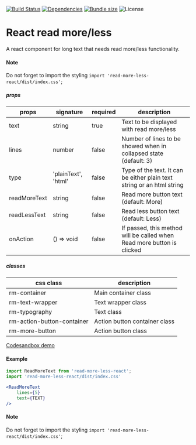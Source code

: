[![Build Status](https://img.shields.io/appveyor/build/g30elipse/react-read-more)](https://ci.appveyor.com/project/g30elipse/react-read-more)
[![Dependencies](https://img.shields.io/david/g30elipse/react-read-more)](https://david-dm.org/g30elipse/react-read-more)
[![Bundle size](https://img.shields.io/bundlephobia/minzip/read-more-less-react)](https://bundlephobia.com/result?p=read-more-less-react@1.1.0)
![License](https://img.shields.io/npm/l/read-more-less-react)


# React read more/less

A react component for long text that needs read more/less functionality.
#### Note
Do not forget to import the styling `import 'read-more-less-react/dist/index.css'`;



##### props
| props    | signature               | required       | description |
|------    | --------------         | ----           | ----------- |
| text | string | true           | Text to be displayed with read more/less |
| lines | number | false           | Number of lines to be showed when in collapsed state (default: 3) |
| type | 'plainText', 'html' | false           | Type of the text. It can be either plain text string or an html string |
| readMoreText | string | false           | Read more button text (default: More) |
| readLessText | string | false           | Read less button text (default: Less) |
| onAction    | () => void                  | false           | If passed, this method will be called when Read more button is clicked  |


##### classes
| css class | description |
|----- | ----- |
|rm-container | Main container class |
|rm-text-wrapper | Text wrapper class |
|rm-typography | Text class |
|rm-action-button-container | Action button container class |
|rm-more-button | Action button class |


[Codesandbox demo](https://codesandbox.io/s/happy-cache-x4rhs?fontsize=14&hidenavigation=1&theme=dark)


#### Example
```typescript
import ReadMoreText from 'read-more-less-react';
import 'read-more-less-react/dist/index.css'
```

```jsx
<ReadMoreText
    lines={5}
    text={TEXT}
/>
```

#### Note
Do not forget to import the styling `import 'read-more-less-react/dist/index.css'`;
